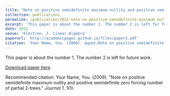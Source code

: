 ```yaml
---
title: "Note on positive semidefinite maximum nullity and positive semidefinite zero forcing number of partial 2-trees"
collection: publications
permalink: /publication/2012-note-on-positive-semidefinite-maximum-nullity-and-positive-semidefinite-zero-forcing-number-of-partial-2-trees
excerpt: 'This paper is about the number 1. The number 2 is left for future work.'
date: 2012
venue: 'Electron. J. Linear Algebra'
paperurl: 'http://academicpages.github.io/files/paper1.pdf'
citation: 'Your Name, You. (2009). &quot;Note on positive semidefinite maximum nullity and positive semidefinite zero forcing number of partial 2-trees.&quot; <i>Journal 1</i>. 1(1).'
---
```

This paper is about the number 1. The number 2 is left for future work.

[Download paper here](http://academicpages.github.io/files/paper1.pdf)

Recommended citation: Your Name, You. (2009). "Note on positive semidefinite maximum nullity and positive semidefinite zero forcing number of partial 2-trees." <i>Journal 1</i>. 1(1).